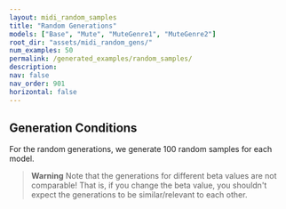 ```yaml
---
layout: midi_random_samples
title: "Random Generations"
models: ["Base", "Mute", "MuteGenre1", "MuteGenre2"]
root_dir: "assets/midi_random_gens/"
num_examples: 50
permalink: /generated_examples/random_samples/
description: 
nav: false
nav_order: 901
horizontal: false
---
```


## Generation Conditions

For the random generations, we generate 100 random samples for each model.

> **Warning**
> Note that the generations for different beta values are not comparable!
> That is, if you change the beta value, you shouldn't expect the generations to be similar/relevant to each other.


 